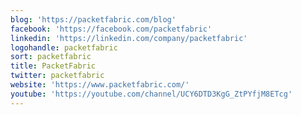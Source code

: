 ```yaml
---
blog: 'https://packetfabric.com/blog'
facebook: 'https://facebook.com/packetfabric'
linkedin: 'https://linkedin.com/company/packetfabric'
logohandle: packetfabric
sort: packetfabric
title: PacketFabric
twitter: packetfabric
website: 'https://www.packetfabric.com/'
youtube: 'https://youtube.com/channel/UCY6DTD3KgG_ZtPYfjM8ETcg'
---
```


